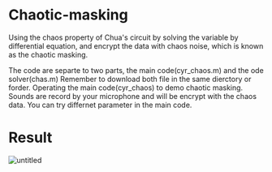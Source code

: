 # Chaotic-masking
Using the chaos property of Chua's circuit by solving the variable by differential equation, and encrypt the data with chaos noise, which is known as the chaotic masking.

The code are separte to two parts, the main code(cyr_chaos.m) and the ode solver(chas.m)
Remember to download both file in the same dierctory or forder.
Operating the main code(cyr_chaos) to demo chaotic masking. Sounds are record by your microphone and will be encrypt with the chaos data.
You can try differnet parameter in the main code.

# Result
![untitled](https://user-images.githubusercontent.com/61679675/86396822-416deb00-bcd5-11ea-83ca-4ed7add3c5c9.jpg)
